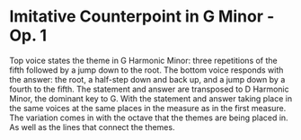 # Imitative Counterpoint in G Minor - Op. 1

Top voice states the theme in G Harmonic Minor: three repetitions of the fifth followed by a jump down to the root. The bottom voice responds with the answer: the root, a half-step down and back up, and a jump down by a fourth to the fifth. The statement and answer are transposed to D Harmonic Minor, the dominant key to G. With the statement and answer taking place in the same voices at the same places in the measure as in the first measure. The variation comes in with the octave that the themes are being placed in. As well as the lines that connect the themes. 